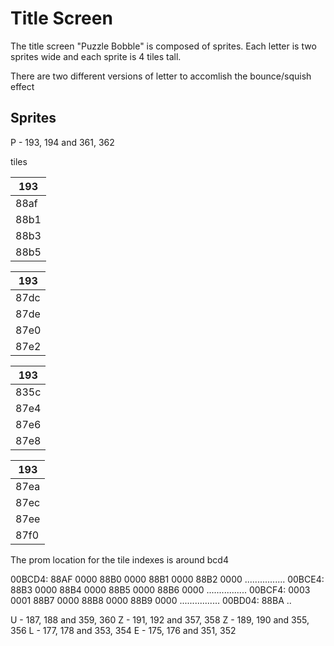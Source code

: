 # Title Screen

The title screen "Puzzle Bobble" is composed of sprites. Each letter is two sprites wide and each sprite is 4 tiles tall.

There are two different versions of letter to accomlish the bounce/squish effect

## Sprites

P - 193, 194 and 361, 362

tiles

| 193  |
| ---- |
| 88af |
| 88b1 |
| 88b3 |
| 88b5 |

| 193  |
| ---- |
| 87dc |
| 87de |
| 87e0 |
| 87e2 |

| 193  |
| ---- |
| 835c |
| 87e4 |
| 87e6 |
| 87e8 |

| 193  |
| ---- |
| 87ea |
| 87ec |
| 87ee |
| 87f0 |

The prom location for the tile indexes is around bcd4

00BCD4: 88AF 0000 88B0 0000 88B1 0000 88B2 0000 ................
00BCE4: 88B3 0000 88B4 0000 88B5 0000 88B6 0000 ................
00BCF4: 0003 0001 88B7 0000 88B8 0000 88B9 0000 ................
00BD04: 88BA ..

U - 187, 188 and 359, 360
Z - 191, 192 and 357, 358
Z - 189, 190 and 355, 356
L - 177, 178 and 353, 354
E - 175, 176 and 351, 352
